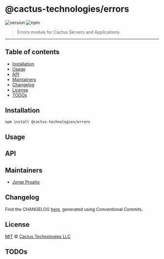 # @cactus-technologies/errors

![version](https://img.shields.io/badge/version-1.2.2-green.svg)
![npm](https://img.shields.io/badge/npm-private-red.svg)

> Errors module for Cactus Servers and Applications

---

## Table of contents

-   [Installation](#installation)
-   [Usage](#usage)
-   [API](#api)
-   [Maintainers](#maintainers)
-   [Changelog](#changelog)
-   [License](#license)
-   [TODOs](#todos)

## Installation

```sh
npm install @cactus-technologies/errors
```

## Usage

## API

## Maintainers

-   [Jorge Proaño](http://www.hidden-node-problem.com)

## Changelog

Find the CHANGELOG [here](CHANGELOG.md), generated using Conventional Commits.

## License

[MIT](LICENSE) © [Cactus Technologies LLC](http://www.cactus.is)

## TODOs
